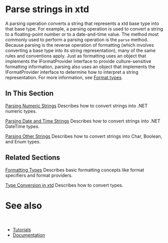 # Parse strings in xtd

A parsing operation converts a string that represents a xtd base type into that base type. 
For example, a parsing operation is used to convert a string to a floating-point number or to a date-and-time value.
The method most commonly used to perform a parsing operation is the `parse` method. 
Because parsing is the reverse operation of formatting (which involves converting a base type into its string representation), many of the same rules and conventions apply. 
Just as formatting uses an object that implements the IFormatProvider interface to provide culture-sensitive formatting information, parsing also uses an object that implements the IFormatProvider interface to determine how to interpret a string representation. 
For more information, see [Format types](/docs/documentation/guides/xtd.core/Format%20number%20dates%20other%20types/overview).

## In This Section

[Parsing Numeric Strings](/docs/documentation/guides/xtd.core/Parse/numeric_strings) Describes how to convert strings into .NET numeric types.

[Parsing Date and Time Strings](/docs/documentation/guides/xtd.core/Parse/date_and_time_strings) Describes how to convert strings into .NET DateTime types.

[Parsing Other Strings](/docs/documentation/guides/xtd.core/Parse/other_strings) Describes how to convert strings into Char, Boolean, and Enum types.

## Related Sections

[Formatting Types](/docs/documentation/guides/xtd.core/Format%20number%20dates%20other%20types/overview) Describes basic formatting concepts like format specifiers and format providers.

[Type Conversion in xtd](/docs/documentation/guides/xtd.core/types_overview/Type%20conversion/overview) Describes how to convert types.

# See also
​
* [Tutorials](/docs/documentation/guides/Overview/Tutorials)
* [Documentation](/docs/documentation)
